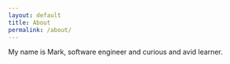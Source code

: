 ```yaml
---                                                                                                                                                                                                     
layout: default
title: About
permalink: /about/
---                                                                                                 
```


My name is Mark, software engineer and curious and avid learner.
